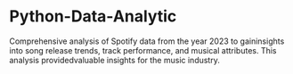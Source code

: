 # Python-Data-Analytic
Comprehensive analysis of Spotify data from the year 2023 to gaininsights into song release trends, track performance, and musical attributes. This analysis providedvaluable insights for the music industry.
